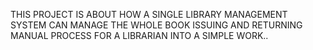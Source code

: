 THIS PROJECT IS ABOUT HOW A SINGLE LIBRARY MANAGEMENT SYSTEM CAN MANAGE THE WHOLE BOOK ISSUING AND RETURNING MANUAL PROCESS FOR A LIBRARIAN INTO A SIMPLE WORK..
